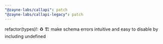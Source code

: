 ```yaml
---
"@zayne-labs/callapi": patch
"@zayne-labs/callapi-legacy": patch
---
```


refactor(types)!: ♻️ 🏗️ make schema errors intuitive and easy to disable by including undefined
